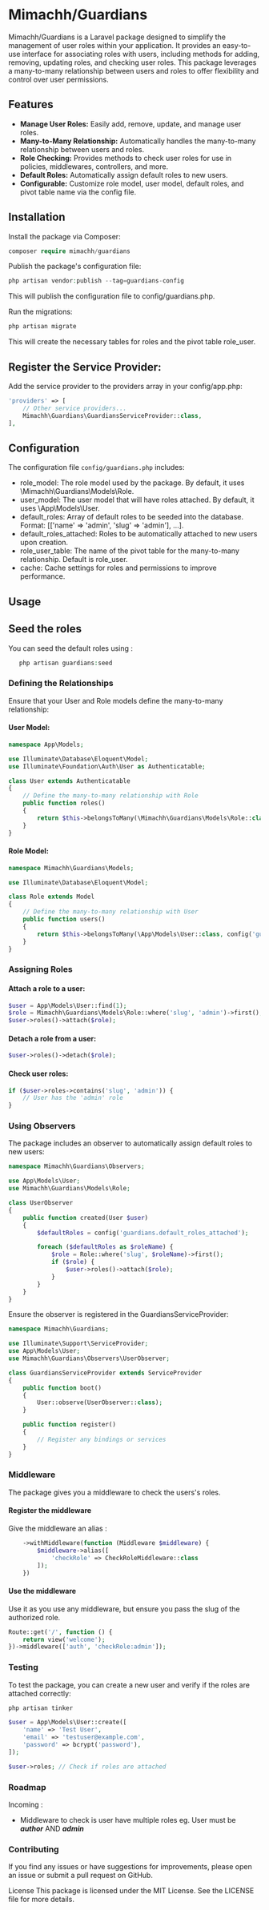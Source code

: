 # Mimachh/Guardians
Mimachh/Guardians is a Laravel package designed to simplify the management of user roles within your application. It provides an easy-to-use interface for associating roles with users, including methods for adding, removing, updating roles, and checking user roles. This package leverages a many-to-many relationship between users and roles to offer flexibility and control over user permissions.

## Features
- **Manage User Roles:** Easily add, remove, update, and manage user roles.
- **Many-to-Many Relationship:** Automatically handles the many-to-many relationship between users and roles.
- **Role Checking:** Provides methods to check user roles for use in policies, middlewares, controllers, and more.
- **Default Roles:** Automatically assign default roles to new users.
- **Configurable:** Customize role model, user model, default roles, and pivot table name via the config file.

## Installation
Install the package via Composer:

```php
composer require mimachh/guardians
```

Publish the package's configuration file:



```php
php artisan vendor:publish --tag=guardians-config
```


This will publish the configuration file to config/guardians.php.

Run the migrations:


```php
php artisan migrate
```
This will create the necessary tables for roles and the pivot table role_user.

## Register the Service Provider:

Add the service provider to the providers array in your config/app.php:

```php
'providers' => [
    // Other service providers...
    Mimachh\Guardians\GuardiansServiceProvider::class,
],
```
## Configuration
The configuration file `config/guardians.php` includes:

- role_model: The role model used by the package. By default, it uses \Mimachh\Guardians\Models\Role.
- user_model: The user model that will have roles attached. By default, it uses \App\Models\User.
- default_roles: Array of default roles to be seeded into the database. Format: [['name' => 'admin', 'slug' => 'admin'], ...].
- default_roles_attached: Roles to be automatically attached to new users upon creation.
- role_user_table: The name of the pivot table for the many-to-many relationship. Default is role_user.
- cache: Cache settings for roles and permissions to improve performance.

## Usage

## Seed the roles
You can seed the default roles using : 
```php
   php artisan guardians:seed
```

### Defining the Relationships
Ensure that your User and Role models define the many-to-many relationship:

#### User Model:

```php
namespace App\Models;

use Illuminate\Database\Eloquent\Model;
use Illuminate\Foundation\Auth\User as Authenticatable;

class User extends Authenticatable
{
    // Define the many-to-many relationship with Role
    public function roles()
    {
        return $this->belongsToMany(\Mimachh\Guardians\Models\Role::class, config('guardians.role_user_table'));
    }
}
```

#### Role Model:

```php
namespace Mimachh\Guardians\Models;

use Illuminate\Database\Eloquent\Model;

class Role extends Model
{
    // Define the many-to-many relationship with User
    public function users()
    {
        return $this->belongsToMany(\App\Models\User::class, config('guardians.role_user_table'));
    }
}
```
### Assigning Roles
#### Attach a role to a user:

```php
$user = App\Models\User::find(1);
$role = Mimachh\Guardians\Models\Role::where('slug', 'admin')->first();
$user->roles()->attach($role);

```
#### Detach a role from a user:

```php
$user->roles()->detach($role);
```

#### Check user roles:

```php
if ($user->roles->contains('slug', 'admin')) {
    // User has the 'admin' role
}
```

### Using Observers
The package includes an observer to automatically assign default roles to new users:

```php
namespace Mimachh\Guardians\Observers;

use App\Models\User;
use Mimachh\Guardians\Models\Role;

class UserObserver
{
    public function created(User $user)
    {
        $defaultRoles = config('guardians.default_roles_attached');

        foreach ($defaultRoles as $roleName) {
            $role = Role::where('slug', $roleName)->first();
            if ($role) {
                $user->roles()->attach($role);
            }
        }
    }
}

```

Ensure the observer is registered in the GuardiansServiceProvider:

```php
namespace Mimachh\Guardians;

use Illuminate\Support\ServiceProvider;
use App\Models\User;
use Mimachh\Guardians\Observers\UserObserver;

class GuardiansServiceProvider extends ServiceProvider
{
    public function boot()
    {
        User::observe(UserObserver::class);
    }

    public function register()
    {
        // Register any bindings or services
    }
}
```
### Middleware
The package gives you a middleware to check the users's roles.

#### Register the middleware 
Give the middleware an alias :

```php
    ->withMiddleware(function (Middleware $middleware) {
        $middleware->alias([
            'checkRole' => CheckRoleMiddleware::class
        ]);
    })
```

#### Use the middleware
Use it as you use any middleware, but ensure you pass the slug of the authorized role.

```php
Route::get('/', function () {
    return view('welcome');
})->middleware(['auth', 'checkRole:admin']);

```
### Testing
To test the package, you can create a new user and verify if the roles are attached correctly:

```php
php artisan tinker

$user = App\Models\User::create([
    'name' => 'Test User',
    'email' => 'testuser@example.com',
    'password' => bcrypt('password'),
]);

$user->roles; // Check if roles are attached
```

### Roadmap
Incoming : 
- Middleware to check is user have multiple roles eg. User must be ***author*** AND ***admin***

### Contributing
If you find any issues or have suggestions for improvements, please open an issue or submit a pull request on GitHub.

License
This package is licensed under the MIT License. See the LICENSE file for more details.
